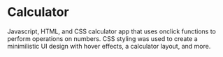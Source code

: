 # Calculator
Javascript, HTML, and CSS calculator app that uses onclick functions to perform operations on numbers. CSS styling was used to create a minimilistic UI design with hover effects, a calculator layout, and more. 
